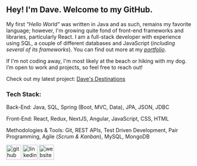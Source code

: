 ## Hey! I'm Dave. Welcome to my GitHub.

My first _"Hello World"_ was written in Java and as such, remains my favorite language; however, I'm growing quite fond of front-end frameworks and libraries, particularly React. I am a full-stack developer with experience using SQL, a couple of different databases and JavaScript (_including several of its frameworks_). You can find out more at my [_portfolio_](https://dave-estrada.com/).

If I'm not coding away, I'm most likely at the beach or hiking with my dog. I’m open to work and projects, so feel free to reach out!

Check out my latest project: [Dave's Destinations](https://daves-destinations.vercel.app/)

### Tech Stack:

Back-End:
Java, SQL, Spring (Boot, MVC, Data), JPA, JSON, JDBC

Front-End: 
React, Redux, NextJS, Angular, JavaScript, CSS, HTML

Methodologies & Tools:
Git, REST APIs, Test Driven Development, Pair Programming, Agile (_Scrum & Kanban_), MySQL, MongoDB


[<img src='https://cdn.jsdelivr.net/npm/simple-icons@3.0.1/icons/github.svg' alt='github' height='40'>](https://github.com/David-EstradaSD) [<img src='https://cdn.jsdelivr.net/npm/simple-icons@3.0.1/icons/linkedin.svg' alt='linkedin' height='40'>](https://www.linkedin.com/in/https://www.linkedin.com/in/dave-estrada//)  [<img src='https://cdn.jsdelivr.net/npm/simple-icons@3.0.1/icons/icloud.svg' alt='website' height='40'>](https://dave-estrada.com/)  

<!-- [![David's GitHub stats](https://github-readme-stats.vercel.app/api?username=David-EstradaSD&theme=tokyonight&show_icons=true)](https://github.com/David-EstradaSD/github-readme-stats) -->
